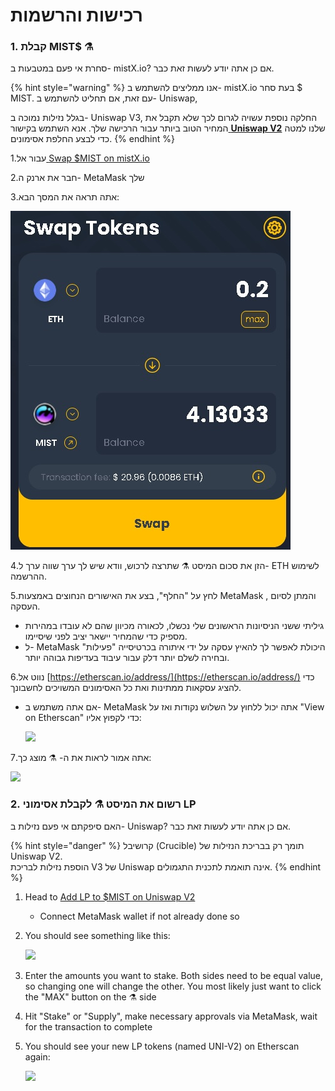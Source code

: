 # רכישות והרשמות

### 1. קבלת MIST$ ⚗️

סחרת אי פעם במטבעות ב- mistX.io? אם כן אתה יודע לעשות זאת כבר.

{% hint style="warning" %}
אנו ממליצים להשתמש ב- mistX.io בעת סחר $ MIST. עם זאת, אם תחליט להשתמש ב- Uniswap,

בגלל נזילות נמוכה ב- Uniswap V3, החלקה נוספת עשויה לגרום לכך שלא תקבל את המחיר הטוב ביותר עבור הרכישה שלך. אנא השתמש בקישור[ **Uniswap V2**](https://app.uniswap.org/#/swap?outputCurrency=0x88acdd2a6425c3faae4bc9650fd7e27e0bebb7ab&use=V2)  שלנו למטה כדי לבצע החלפת אסימונים.
{% endhint %}



1.עבור אל[ ](http://swap.alchemist.wtf/)[Swap $MIST on mistX.io](http://swap.alchemist.wtf/)

2.חבר את ארנק ה- MetaMask שלך

3.אתה תראה את המסך הבא:

 ![](.gitbook/assets/swap%20%282%29%20%282%29%20%282%29%20%281%29.jpg)

 4.הזן את סכום המיסט ⚗️ שתרצה לרכוש, וודא שיש לך ערך שווה ערך ל- ETH לשימוש ההרשמה.

5.לחץ על "החלף", בצע את האישורים הנחוצים באמצעות MetaMask , והמתן לסיום העסקה.

* גיליתי ששני הניסיונות הראשונים שלי נכשלו, לכאורה מכיוון שהם לא עובדו במהירות מספיק כדי שהמחיר יישאר יציב לפני שיסיימו.
* ל- MetaMask היכולת לאפשר לך להאיץ עסקה על ידי איתורה בכרטיסייה "פעילות" ובחירה לשלם יותר דלק עבור עיבוד בעדיפות גבוהה יותר.

6.נווט אל [https://etherscan.io/address/](https://etherscan.io/address/) כדי להציג עסקאות ממתינות ואת כל האסימונים המשויכים לחשבונך.

* אם אתה משתמש ב- MetaMask אתה יכול ללחוץ על השלוש נקודות ואז על "View on Etherscan" כדי לקפוץ אליו:

  ![](https://i.imgur.com/jdzodQP.png)

7.אתה אמור לראות את ה- ⚗️ מוצג כך:

 ![](https://i.imgur.com/bF9wsrg.png)

###  2. רשום את המיסט ⚗️ לקבלת אסימוני LP 

האם סיפקתם אי פעם נזילות ב- Uniswap? אם כן אתה יודע לעשות זאת כבר.

{% hint style="danger" %}
קרושיבל \(Crucible\) תומך רק בבריכת הנזילות של Uniswap V2.  
הוספת נזילות לבריכת V3 של Uniswap אינה תואמת לתכנית התגמולים.
{% endhint %}

1. Head to [Add LP to $MIST on Uniswap V2](https://app.uniswap.org/#/add/v2/0x88acdd2a6425c3faae4bc9650fd7e27e0bebb7ab/ETH)
   * Connect MetaMask wallet if not already done so
2. You should see something like this:

    ![](https://i.imgur.com/7paIEyF.png)

3. Enter the amounts you want to stake. Both sides need to be equal value, so changing one will change the other. You most likely just want to click the "MAX" button on the ⚗️ side
4. Hit "Stake" or "Supply", make necessary approvals via MetaMask, wait for the transaction to complete
5. You should see your new LP tokens \(named UNI-V2\) on Etherscan again:

    ![](https://i.imgur.com/6hAoHGw.png)

## 

